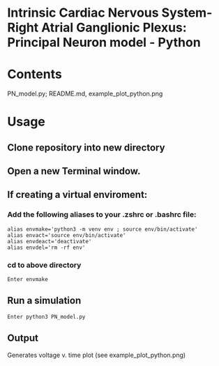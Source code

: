 # Intrinsic Cardiac Nervous System-Right Atrial Ganglionic Plexus: Principal Neuron model - Python

# Contents
PN_model.py; README.md, example_plot_python.png

# Usage
## Clone repository into new directory
    
## Open a new Terminal window.

## If creating a virtual enviroment:
### Add the following aliases to your .zshrc or .bashrc file:
    alias envmake='python3 -m venv env ; source env/bin/activate'
    alias envact='source env/bin/activate'
    alias envdeact='deactivate'
    alias envdel='rm -rf env'    
### cd to above directory 
    Enter envmake

## Run a simulation
    Enter python3 PN_model.py

## Output
Generates voltage v. time plot (see example_plot_python.png)

